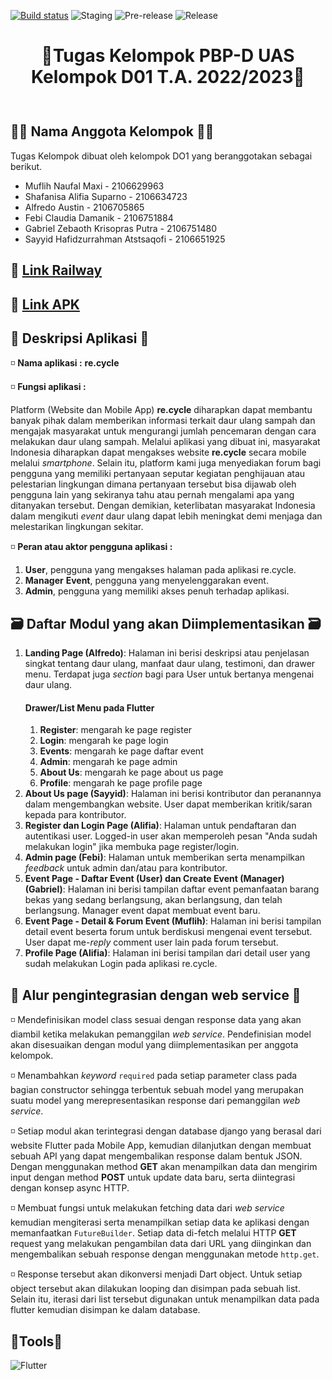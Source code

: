 [![Build status](https://build.appcenter.ms/v0.1/apps/3755a6dc-e99d-4b1b-9a00-c9ea2a991c32/branches/main/badge)](https://appcenter.ms)
![Staging](https://github.com/gabiiing/recycle/actions/workflows/staging.yml/badge.svg)
![Pre-release](https://github.com/gabiiing/recycle/actions/workflows/pre-release.yml/badge.svg)
![Release](https://github.com/gabiiing/recycle/actions/workflows/release.yml/badge.svg)

<div align="center" style="padding-bottom: 10px">
<h1>🎐Tugas Kelompok PBP-D UAS Kelompok D01 T.A. 2022/2023🎐</h1>
</div>

## 🐱‍💻 Nama Anggota Kelompok 🐱‍💻
Tugas Kelompok dibuat oleh kelompok DO1 yang beranggotakan sebagai berikut.
- Muflih Naufal Maxi - 2106629963
- Shafanisa Alifia Suparno - 2106634723
- Alfredo Austin - 2106705865
- Febi Claudia Damanik - 2106751884
- Gabriel Zebaoth Krisopras Putra - 2106751480
- Sayyid Hafidzurrahman Atstsaqofi - 2106651925

## :rocket: [Link Railway](https://pbp-d01.up.railway.app/)

## 🦋 [Link APK](https://install.appcenter.ms/orgs/recycle-pbp/apps/recycle/distribution_groups/public)

## 📲 Deskripsi Aplikasi 📲
◽ **Nama aplikasi :** **re.cycle**

◽ **Fungsi aplikasi :**

Platform (Website dan Mobile App) **re.cycle** diharapkan dapat membantu banyak pihak dalam memberikan informasi terkait daur ulang sampah dan mengajak masyarakat untuk mengurangi jumlah pencemaran dengan cara melakukan daur ulang sampah. Melalui aplikasi yang dibuat ini, masyarakat Indonesia diharapkan dapat mengakses website **re.cycle** secara mobile melalui *smartphone*. Selain itu, platform kami juga menyediakan forum bagi pengguna yang memiliki pertanyaan seputar kegiatan penghijauan atau pelestarian lingkungan dimana pertanyaan tersebut bisa dijawab oleh pengguna lain yang sekiranya tahu atau pernah mengalami apa yang ditanyakan tersebut. Dengan demikian, keterlibatan masyarakat Indonesia dalam mengikuti *event* daur ulang dapat lebih meningkat demi menjaga dan melestarikan lingkungan sekitar.

◽ **Peran atau aktor pengguna aplikasi  :**

1. **User**, pengguna yang mengakses halaman pada aplikasi re.cycle.
2. **Manager** **Event**, pengguna yang menyelenggarakan event.
3. **Admin**, pengguna yang memiliki akses penuh terhadap aplikasi.

## 🗃️ Daftar Modul yang akan Diimplementasikan 🗃️
1. **Landing Page (Alfredo)**: Halaman ini berisi deskripsi atau penjelasan singkat tentang daur ulang, manfaat daur ulang, testimoni, dan drawer menu. Terdapat juga *section* bagi para User untuk bertanya mengenai daur ulang.
    #### Drawer/List Menu pada Flutter
    1. **Register**: mengarah ke page register<br>
    2. **Login**: mengarah ke page login<br>
    3. **Events**: mengarah ke page daftar event<br>
    4. **Admin**: mengarah ke page admin<br>
    5. **About Us**: mengarah ke page about us page<br>
    6. **Profile**: mengarah ke page profile page<br>
2. **About Us page (Sayyid)**: Halaman ini berisi kontributor dan peranannya dalam mengembangkan website. User dapat memberikan kritik/saran kepada para kontributor.
3. **Register dan  Login  Page (Alifia)**: Halaman untuk pendaftaran dan autentikasi user. Logged-in user akan memperoleh pesan "Anda sudah melakukan login" jika membuka page register/login. 
5. **Admin page (Febi)**: Halaman untuk memberikan serta menampilkan *feedback* untuk admin dan/atau para kontributor.
6. **Event Page - Daftar Event (User) dan Create Event (Manager) (Gabriel)**: Halaman ini berisi tampilan daftar event pemanfaatan barang bekas yang sedang berlangsung, akan berlangsung, dan telah berlangsung. Manager event dapat membuat event baru.
7. **Event Page - Detail & Forum Event (Muflih)**: Halaman ini berisi tampilan detail event beserta forum untuk berdiskusi mengenai event tersebut. User dapat me-*reply* comment user lain pada forum tersebut.
8. **Profile Page (Alifia)**: Halaman ini berisi tampilan dari detail user yang sudah melakukan Login pada aplikasi re.cycle.

## 💱 Alur pengintegrasian dengan web service 💱
◽ Mendefinisikan model class sesuai dengan response data yang akan diambil ketika melakukan pemanggilan *web service*. Pendefinisian model akan disesuaikan dengan modul yang diimplementasikan per anggota kelompok.

◽ Menambahkan *keyword* `required` pada setiap parameter class pada bagian constructor sehingga terbentuk sebuah model yang merupakan suatu model yang merepresentasikan response dari pemanggilan *web service*.

◽ Setiap modul akan terintegrasi dengan database django yang berasal dari website Flutter pada Mobile App, kemudian dilanjutkan dengan membuat sebuah API yang dapat mengembalikan response dalam bentuk JSON. Dengan menggunakan method **GET** akan menampilkan data dan mengirim input dengan method **POST** untuk update data baru, serta diintegrasi dengan konsep async HTTP. 

◽ Membuat fungsi untuk melakukan fetching data dari *web service* kemudian mengiterasi serta menampilkan setiap data ke aplikasi dengan memanfaatkan `FutureBuilder`. Setiap data di-fetch melalui HTTP **GET** request yang melakukan pengambilan data dari URL yang diinginkan dan mengembalikan sebuah response dengan menggunakan metode `http.get`.

◽ Response tersebut akan dikonversi menjadi Dart object. Untuk setiap object tersebut akan dilakukan looping dan disimpan pada sebuah list. Selain itu, iterasi dari list tersebut digunakan untuk menampilkan data pada flutter kemudian disimpan ke dalam database.

## 🔰Tools🔰
![Flutter](https://img.shields.io/badge/Flutter-%2302569B.svg?style=for-the-badge&logo=Flutter&logoColor=white)
